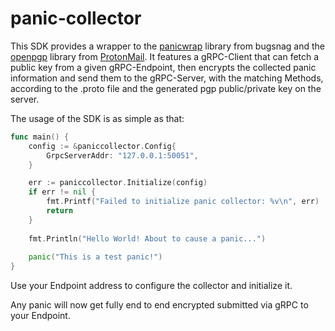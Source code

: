 # panic-collector

This SDK provides a wrapper to the [panicwrap]("https://github.com/bugsnag/panicwrap") library from bugsnag and the [openpgp](https://"github.com/ProtonMail/go-crypto/openpgp") library from [ProtonMail](https://github.com/ProtonMail).
It features a gRPC-Client that can fetch a public key from a given gRPC-Endpoint, 
then encrypts the collected panic information and send them to the gRPC-Server,
with the matching Methods, 
according to the .proto file and the generated pgp public/private key on the server.

The usage of the SDK is as simple as that:

```go
func main() {
    config := &paniccollector.Config{
        GrpcServerAddr: "127.0.0.1:50051",
    }

    err := paniccollector.Initialize(config)
    if err != nil {
        fmt.Printf("Failed to initialize panic collector: %v\n", err)
        return
    }
    
    fmt.Println("Hello World! About to cause a panic...")
    
    panic("This is a test panic!")
}
```

Use your Endpoint address to configure the collector and initialize it.

Any panic will now get fully end to end encrypted submitted via gRPC to your Endpoint.
